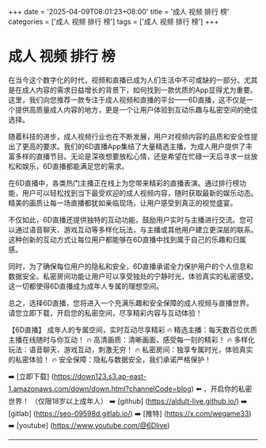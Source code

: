 +++
date = '2025-04-09T08:01:23+08:00'
title = '成人 视频 排行 榜'
categories = ['成人 视频 排行 榜']
tags = ['成人 视频 排行 榜']
+++

# 成人 视频 排行 榜

在当今这个数字化的时代，视频和直播已成为人们生活中不可或缺的一部分。尤其是在成人内容的需求日益增长的背景下，如何找到一款优质的App显得尤为重要。这里，我们向您推荐一款专注于成人视频和直播的平台——6D直播，这不仅是一个提供高质量成人内容的地方，更是一个让用户体验到互动乐趣与私密空间的绝佳选择。

随着科技的进步，成人视频行业也在不断发展，用户对视频内容的品质和安全性提出了更高的要求。我们的6D直播App集结了大量精选主播，为成人用户提供了丰富多样的直播节目。无论是深夜想要放松心情，还是希望在忙碌一天后寻求一丝放松和娱乐，6D直播都能满足您的需求。

在6D直播中，各类热门主播正在线上为您带来精彩的直播表演。通过排行榜功能，用户可以轻松找到当下最受欢迎的成人视频内容，随时获取最新的娱乐动态。精美的画质让每一场直播都犹如亲临现场，让用户感受到真正的视觉盛宴。

不仅如此，6D直播还提供独特的互动功能，鼓励用户实时与主播进行交流。您可以通过语音聊天、游戏互动等多样化玩法，与主播或其他用户建立更深层的联系。这种创新的互动方式让每位用户都能够在6D直播中找到属于自己的乐趣和归属感。

同时，为了确保每位用户的隐私和安全，6D直播承诺全力保护用户的个人信息和数据安全。私密房间功能让用户可以享受独处的宁静时光，体验真实的私密感受。这一切都使得6D直播成为成年人专属的理想空间。

总之，选择6D直播，您将进入一个充满乐趣和安全保障的成人视频与直播世界。请您立即下载，开启您的私密空间，尽享精彩内容与互动体验！

【6D直播】
成年人的专属空间，实时互动尽享精彩
🔥 精选主播：每天数百位优质主播在线随时与你互动！
🔥 高清画质：清晰画面，感受每一刻的精彩！
🔥 多样化玩法：语音聊天、游戏互动，刺激无穷！
🔥 私密房间：独享专属时光，体验真实的私密体验！
🔥 安全保障：隐私与数据安全，我们承诺严格保护！

➡️ [立即下载] (https://down123.s3.ap-east-1.amazonaws.com/down/down.html?channelCode=blog) ⬅️ ，开启你的私密世界！
（仅限18岁以上成年人）
➡️ [github] (https://aldult-live.github.io/)
➡️ [gitlab] (https://seo-09598d.gitlab.io/)
➡️ [推特] (https://x.com/wegame33)
➡️ [youtube] (https://www.youtube.com/@6Dlive)

---
